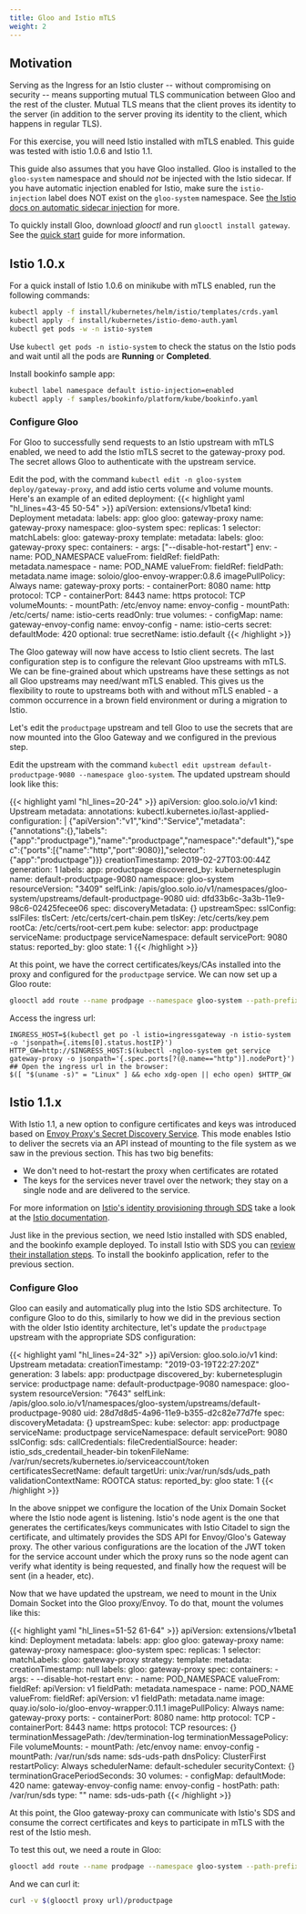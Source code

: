 ```yaml
---
title: Gloo and Istio mTLS
weight: 2
---
```


## Motivation

Serving as the Ingress for an Istio cluster -- without compromising on security -- means supporting 
mutual TLS communication between Gloo and the rest of the cluster. Mutual TLS means that the client 
proves its identity to the server (in addition to the server proving its identity to the client, which happens in regular TLS).


For this exercise, you will need Istio installed with mTLS enabled. This guide was tested with istio 1.0.6 and Istio 1.1. 

This guide also assumes that you have Gloo installed. Gloo is installed to the `gloo-system` namespace
and should *not* be injected with the Istio sidecar. If you have automatic injection enabled for Istio, make sure the `istio-injection` label does NOT exist on the `gloo-system` namespace. See [the Istio docs on automatic sidecar injection](https://istio.io/docs/setup/kubernetes/additional-setup/sidecar-injection/#automatic-sidecar-injection) for more. 

To quickly install Gloo, download *glooctl* and run `glooctl install gateway`. See the 
[quick start](../../installation/kubernetes/quick_start/) guide for more information.

## Istio 1.0.x
For a quick install of Istio 1.0.6 on minikube with mTLS enabled, run the following commands:
```bash
kubectl apply -f install/kubernetes/helm/istio/templates/crds.yaml
kubectl apply -f install/kubernetes/istio-demo-auth.yaml
kubectl get pods -w -n istio-system
```

Use `kubectl get pods -n istio-system` to check the status on the Istio pods and wait until all the 
pods are **Running** or **Completed**.

Install bookinfo sample app:

```bash
kubectl label namespace default istio-injection=enabled
kubectl apply -f samples/bookinfo/platform/kube/bookinfo.yaml
```

### Configure Gloo
For Gloo to successfully send requests to an Istio upstream with mTLS enabled, we need to add
the Istio mTLS secret to the gateway-proxy pod. The secret allows Gloo to authenticate with the 
upstream service.

Edit the pod, with the command `kubectl edit -n gloo-system deploy/gateway-proxy`, 
and add istio certs volume and volume mounts. Here's an example of an edited deployment:
{{< highlight yaml "hl_lines=43-45 50-54" >}}
apiVersion: extensions/v1beta1
kind: Deployment
metadata:
  labels:
    app: gloo
    gloo: gateway-proxy
  name: gateway-proxy
  namespace: gloo-system
spec:
  replicas: 1
  selector:
    matchLabels:
      gloo: gateway-proxy
  template:
    metadata:
      labels:
        gloo: gateway-proxy
    spec:
      containers:
      - args: ["--disable-hot-restart"]
        env:
        - name: POD_NAMESPACE
          valueFrom:
            fieldRef:
              fieldPath: metadata.namespace
        - name: POD_NAME
          valueFrom:
            fieldRef:
              fieldPath: metadata.name
        image: soloio/gloo-envoy-wrapper:0.8.6
        imagePullPolicy: Always
        name: gateway-proxy
        ports:
        - containerPort: 8080
          name: http
          protocol: TCP
        - containerPort: 8443
          name: https
          protocol: TCP
        volumeMounts:
        - mountPath: /etc/envoy
          name: envoy-config
        - mountPath: /etc/certs/
          name: istio-certs
          readOnly: true
      volumes:
      - configMap:
          name: gateway-envoy-config
        name: envoy-config
      - name: istio-certs
        secret:
          defaultMode: 420
          optional: true
          secretName: istio.default
{{< /highlight >}}

The Gloo gateway will now have access to Istio client secrets. The last configuration step is to 
configure the relevant Gloo upstreams with mTLS. We can be fine-grained about which upstreams have these settings as not all Gloo upstreams may need/want mTLS enabled. This gives us the flexibility to route to upstreams
both with and without mTLS enabled - a common occurrence in a brown field environment or during a migration to Istio.

Let's edit the `productpage` upstream and tell Gloo to use the secrets that are now mounted into the Gloo Gateway and we configured in the previous step.

Edit the upstream with the command `kubectl edit upstream default-productpage-9080 --namespace gloo-system`. The updated upstream should look like this:

{{< highlight yaml "hl_lines=20-24" >}}
apiVersion: gloo.solo.io/v1
kind: Upstream
metadata:
  annotations:
    kubectl.kubernetes.io/last-applied-configuration: |
      {"apiVersion":"v1","kind":"Service","metadata":{"annotations":{},"labels":{"app":"productpage"},"name":"productpage","namespace":"default"},"spec":{"ports":[{"name":"http","port":9080}],"selector":{"app":"productpage"}}}
  creationTimestamp: 2019-02-27T03:00:44Z
  generation: 1
  labels:
    app: productpage
    discovered_by: kubernetesplugin
  name: default-productpage-9080
  namespace: gloo-system
  resourceVersion: "3409"
  selfLink: /apis/gloo.solo.io/v1/namespaces/gloo-system/upstreams/default-productpage-9080
  uid: dfd33b6c-3a3b-11e9-98c6-02425fecee06
spec:
  discoveryMetadata: {}
  upstreamSpec:
    sslConfig:
      sslFiles:
        tlsCert: /etc/certs/cert-chain.pem
        tlsKey: /etc/certs/key.pem
        rootCa: /etc/certs/root-cert.pem
    kube:
      selector:
        app: productpage
      serviceName: productpage
      serviceNamespace: default
      servicePort: 9080
status:
  reported_by: gloo
  state: 1
{{< /highlight >}}

At this point, we have the correct certificates/keys/CAs installed into the proxy and configured for the `productpage` service. We can now set up a Gloo route:

```bash
glooctl add route --name prodpage --namespace gloo-system --path-prefix / --dest-name default-productpage-9080 --dest-namespace gloo-system
```

Access the ingress url:
```
INGRESS_HOST=$(kubectl get po -l istio=ingressgateway -n istio-system -o 'jsonpath={.items[0].status.hostIP}')
HTTP_GW=http://$INGRESS_HOST:$(kubectl -ngloo-system get service gateway-proxy -o jsonpath='{.spec.ports[?(@.name=="http")].nodePort}') 
## Open the ingress url in the browser:
$([ "$(uname -s)" = "Linux" ] && echo xdg-open || echo open) $HTTP_GW
```

## Istio 1.1.x

With Istio 1.1, a new option to configure certificates and keys was introduced based on [Envoy Proxy's Secret Discovery Service](https://www.envoyproxy.io/docs/envoy/latest/configuration/secret). This mode enables Istio to deliver the secrets via an API instead of mounting to the file system as we saw in the previous section. This has two big benefits:

* We don't need to hot-restart the proxy when certificates are rotated
* The keys for the services never travel over the network; they stay on a single node and are delivered to the service. 

For more information on [Istio's identity provisioning through SDS](https://istio.io/docs/tasks/security/auth-sds/) take a look at the [Istio documentation](https://istio.io/docs/tasks/security/auth-sds/).

Just like in the previous section, we need Istio installed with SDS enabled, and the bookinfo example deployed. To install Istio with SDS you can [review their installation steps](https://istio.io/docs/tasks/security/auth-sds/). To install the bookinfo application, refer to the previous section.

### Configure Gloo

Gloo can easily and automatically plug into the Istio SDS architecture. To configure Gloo to do this, similarly to how we did in the previous section with the older Istio identity architecture, let's update the `productpage` upstream with the appropriate SDS configuration:

{{< highlight yaml "hl_lines=24-32" >}}
apiVersion: gloo.solo.io/v1
kind: Upstream
metadata:
  creationTimestamp: "2019-03-19T22:27:20Z"
  generation: 3
  labels:
    app: productpage
    discovered_by: kubernetesplugin
    service: productpage
  name: default-productpage-9080
  namespace: gloo-system
  resourceVersion: "7643"
  selfLink: /apis/gloo.solo.io/v1/namespaces/gloo-system/upstreams/default-productpage-9080
  uid: 28d7d8d5-4a96-11e9-b355-d2c82e77d7fe
spec:
  discoveryMetadata: {}
  upstreamSpec:
    kube:
      selector:
        app: productpage
      serviceName: productpage
      serviceNamespace: default
      servicePort: 9080
    sslConfig:
      sds:
        callCredentials:
          fileCredentialSource:
            header: istio_sds_credentail_header-bin
            tokenFileName: /var/run/secrets/kubernetes.io/serviceaccount/token
        certificatesSecretName: default
        targetUri: unix:/var/run/sds/uds_path
        validationContextName: ROOTCA
status:
  reported_by: gloo
  state: 1
{{< /highlight >}}  

In the above snippet we configure the location of the Unix Domain Socket where the Istio node agent is listening. Istio's node agent is the one that generates the certificates/keys communicates with Istio Citadel to sign the certificate, and ultimately provides the SDS API for Envoy/Gloo's Gateway proxy. The other various configurations are the location of the JWT token for the service account under which the proxy runs so the node agent can verify what identity is being requested, and finally how the request will be sent (in a header, etc). 

Now that we have updated the upstream, we need to mount in the Unix Domain Socket into the Gloo proxy/Envoy. To do that, mount the volumes like this:

{{< highlight yaml "hl_lines=51-52 61-64" >}}
apiVersion: extensions/v1beta1
kind: Deployment
metadata:
  labels:
    app: gloo
    gloo: gateway-proxy
  name: gateway-proxy
  namespace: gloo-system
spec:
  replicas: 1
  selector:
    matchLabels:
      gloo: gateway-proxy
  strategy:
  template:
    metadata:
      creationTimestamp: null
      labels:
        gloo: gateway-proxy
    spec:
      containers:
      - args:
        - --disable-hot-restart
        env:
        - name: POD_NAMESPACE
          valueFrom:
            fieldRef:
              apiVersion: v1
              fieldPath: metadata.namespace
        - name: POD_NAME
          valueFrom:
            fieldRef:
              apiVersion: v1
              fieldPath: metadata.name
        image: quay.io/solo-io/gloo-envoy-wrapper:0.11.1
        imagePullPolicy: Always
        name: gateway-proxy
        ports:
        - containerPort: 8080
          name: http
          protocol: TCP
        - containerPort: 8443
          name: https
          protocol: TCP
        resources: {}
        terminationMessagePath: /dev/termination-log
        terminationMessagePolicy: File
        volumeMounts:
        - mountPath: /etc/envoy
          name: envoy-config
        - mountPath: /var/run/sds
          name: sds-uds-path
      dnsPolicy: ClusterFirst
      restartPolicy: Always
      schedulerName: default-scheduler
      securityContext: {}
      terminationGracePeriodSeconds: 30
      volumes:
      - configMap:
          defaultMode: 420
          name: gateway-envoy-config
        name: envoy-config
      - hostPath:
          path: /var/run/sds
          type: ""
        name: sds-uds-path
{{< /highlight >}}

At this point, the Gloo gateway-proxy can communicate with Istio's SDS and consume the correct certificates and keys to participate in mTLS with the rest of the Istio mesh. 

To test this out, we need a route in Gloo:

```bash
glooctl add route --name prodpage --namespace gloo-system --path-prefix / --dest-name default-productpage-9080 --dest-namespace gloo-system
```

And we can curl it:

```bash
curl -v $(glooctl proxy url)/productpage
```

